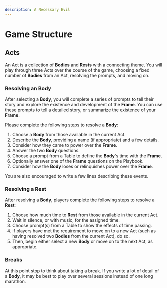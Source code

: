 ```yaml
---
description: A Necessary Evil
---
```


# Game Structure

## Acts

An Act is a collection of **Bodies** and **Rests** with a connecting theme. You will play through three Acts over the course of the game, choosing a fixed number of **Bodies** from an Act, resolving the prompts, and moving on.

### Resolving an Body

After selecting a **Body**, you will complete a series of prompts to tell their story and explore the existence and development of the **Frame**. You can use these prompts to tell a detailed story, or summarize the existence of your **Frame**.  


Please complete the following steps to resolve a **Body**:

1. Choose a **Body** from those available in the current Act.
2. Describe the **Body**, providing a name \(if appropriate\) and a few details.
3. Consider how they came to power over the **Frame**.
4. Answer the two **Body** questions.
5. Choose a prompt from a Table to define the **Body**'s time with the **Frame**.
6. Optionally answer one of the **Frame** questions on the Playbook.
7. Consider how the **Body** loses or relinquishes power over the **Frame**.

You are also encouraged to write a few lines describing these events.

### Resolving a Rest

After resolving a **Body**, players complete the following steps to resolve a **Rest**:

1. Choose how much time to **Rest** from those available in the current Act.
2. Wait in silence, or with music, for the assigned time.
3. Choose prompt\(s\) from a Table to show the effects of time passing.
4. If players have met the requirement to move on to a new Act \(such as having resolved two **Bodies** from the current Act\), do so.
5. Then, begin either select a new **Body** or move on to the next Act, as appropriate.

### Breaks

At this point stop to think about taking a break. If you write a lot of detail of a **Body**, it may be best to play over several sessions instead of one long marathon.

